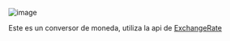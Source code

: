 ![image](https://github.com/resgem585/conversor_moneda_alurachallenge01/assets/105258020/9f4c2452-5683-452d-96e4-71a5ad8ee50b)

Este es un conversor de moneda, utiliza la api de [ ExchangeRate ](https://www.exchangerate-api.com/) 
